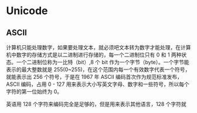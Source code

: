 # Unicode

## ASCII

计算机只能处理数字，如果要处理文本，就必须吧文本转为数字才能处理，在计算机中数字的存储方式是以二进制进行存储的，每一个二进制位只有 0 和 1 两种状态。一个二进制位称为一比特（bit）,8 个 bit 作为一个字节（byte）。一个字节能表示的最大整数就是 255(0~255)，在这个范围内每一个有效数字代表一个符号，就能表示出 256 个符号，于是在 1967 年 ASCII 编码首次作为规范标准发布，ASCII 编码，占用 0 - 127 用来表示大小写英文字母、数字和一些符号，所以每个字符的第一位始终为 0。

英语用 128 个字符来编码完全是足够的，但是用来表示其他语言，128 个字符就
